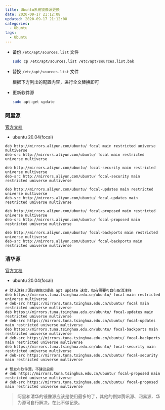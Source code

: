 ```yaml
---
title: Ubuntu系统镜像源更换
date: 2020-09-17 21:12:08
updated: 2020-09-17 21:12:08
categories:
  - Ubuntu
tags:
  - Ubuntu
---
```


- 备份 `/etc/apt/sources.list` 文件

    ```bash
    sudo cp /etc/apt/sources.list /etc/apt/sources.list.bak 
    ```

- 替换 `/etc/apt/sources.list` 文件

    根据下方列出的配置内容，进行全文替换即可
    
- 更新软件源

    ```bash
    sudo apt-get update
    ```

<!-- more -->

### 阿里源

[官方文档](https://developer.aliyun.com/mirror/ubuntu)

- ubuntu 20.04(focal) 

```
deb http://mirrors.aliyun.com/ubuntu/ focal main restricted universe multiverse
deb-src http://mirrors.aliyun.com/ubuntu/ focal main restricted universe multiverse

deb http://mirrors.aliyun.com/ubuntu/ focal-security main restricted universe multiverse
deb-src http://mirrors.aliyun.com/ubuntu/ focal-security main restricted universe multiverse

deb http://mirrors.aliyun.com/ubuntu/ focal-updates main restricted universe multiverse
deb-src http://mirrors.aliyun.com/ubuntu/ focal-updates main restricted universe multiverse

deb http://mirrors.aliyun.com/ubuntu/ focal-proposed main restricted universe multiverse
deb-src http://mirrors.aliyun.com/ubuntu/ focal-proposed main restricted universe multiverse

deb http://mirrors.aliyun.com/ubuntu/ focal-backports main restricted universe multiverse
deb-src http://mirrors.aliyun.com/ubuntu/ focal-backports main restricted universe multiverse
```

### 清华源

[官方文档](https://mirrors.tuna.tsinghua.edu.cn/help/ubuntu/)

- ubuntu 20.04(focal) 

```
# 默认注释了源码镜像以提高 apt update 速度，如有需要可自行取消注释
deb https://mirrors.tuna.tsinghua.edu.cn/ubuntu/ focal main restricted universe multiverse
# deb-src https://mirrors.tuna.tsinghua.edu.cn/ubuntu/ focal main restricted universe multiverse
deb https://mirrors.tuna.tsinghua.edu.cn/ubuntu/ focal-updates main restricted universe multiverse
# deb-src https://mirrors.tuna.tsinghua.edu.cn/ubuntu/ focal-updates main restricted universe multiverse
deb https://mirrors.tuna.tsinghua.edu.cn/ubuntu/ focal-backports main restricted universe multiverse
# deb-src https://mirrors.tuna.tsinghua.edu.cn/ubuntu/ focal-backports main restricted universe multiverse
deb https://mirrors.tuna.tsinghua.edu.cn/ubuntu/ focal-security main restricted universe multiverse
# deb-src https://mirrors.tuna.tsinghua.edu.cn/ubuntu/ focal-security main restricted universe multiverse

# 预发布软件源，不建议启用
# deb https://mirrors.tuna.tsinghua.edu.cn/ubuntu/ focal-proposed main restricted universe multiverse
# deb-src https://mirrors.tuna.tsinghua.edu.cn/ubuntu/ focal-proposed main restricted universe multiverse
```

> 阿里和清华的镜像源应该是使用最多的了，其他的例如腾讯源、网易源、华为源可自行解决，在此不做记录。